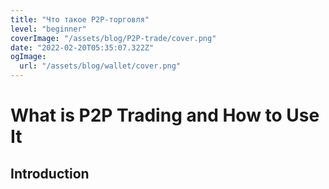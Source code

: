```yaml
---
title: "Что такое P2P-торговля"
level: "beginner"
coverImage: "/assets/blog/P2P-trade/cover.png"
date: "2022-02-20T05:35:07.322Z"
ogImage:
  url: "/assets/blog/wallet/cover.png"
---
```

# What is P2P Trading and How to Use It

## Introduction
<!--stackedit_data:
eyJoaXN0b3J5IjpbLTI4NzU5MjczNV19
-->